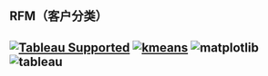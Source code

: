 ## RFM（客户分类）
[![Tableau Supported](https://img.shields.io/badge/Support%20Level-Tableau%20Supported-53bd92.svg)](https://www.tableau.com/support-levels-it-and-developer-tools)
[![kmeans](https://img.shields.io/badge/Kmeans-%20-yellow)](https://blog.csdn.net/liusanzhu/article/details/75092290)
![matplotlib](https://img.shields.io/badge/matplotlib-%20-red)
![tableau](https://img.shields.io/badge/Tableau-%20-orange)
------------------------
